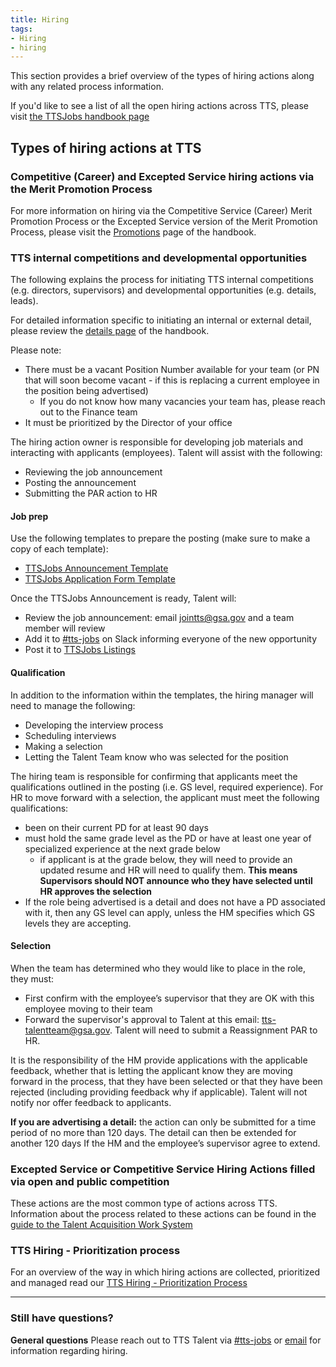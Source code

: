 ```yaml
---
title: Hiring
tags:
- Hiring
- hiring
---
```


This section provides a brief overview of the types of hiring actions along with any related process information.

If you'd like to see a list of all the open hiring actions across TTS, please visit [the TTSJobs handbook page]({{site.baseurl}}/ttsjobs)

## Types of hiring actions at TTS

### Competitive (Career) and Excepted Service hiring actions via the Merit Promotion Process

For more information on hiring via the Competitive Service (Career) Merit Promotion Process or the Excepted Service version of the Merit Promotion Process, please visit the [Promotions](https://handbook.18f.gov/promotions/) page of the handbook.

### TTS internal competitions and developmental opportunities

The following explains the process for initiating TTS internal competitions (e.g. directors, supervisors) and developmental opportunities (e.g. details, leads).

For detailed information specific to initiating an internal or external detail, please review the [details page]({{site.baseurl}}/assignee-detail) of the handbook.

Please note:

- There must be a vacant Position Number available for your team (or PN that will soon become vacant - if this is replacing a current employee in the position being advertised)
  - If you do not know how many vacancies your team has, please reach out to the Finance team
- It must be prioritized by the Director of your office

The hiring action owner is responsible for developing job materials and interacting with applicants (employees). 
Talent will assist with the following:

- Reviewing the job announcement
- Posting the announcement 
- Submitting the PAR action to HR 

#### Job prep

Use the following templates to prepare the posting (make sure to make a copy of each template):

  - [TTSJobs Announcement Template](https://docs.google.com/document/d/1YIliZcF8dhqs4GzBAKYj5niqdgcN4tggTTDl3zeIOO8/edit?usp=sharing) 
  - [TTSJobs Application Form Template](https://docs.google.com/forms/d/1fXSPemwm_U-uhBTT92FnAZAlBubF1-Eg8c3y5TnReEg/edit)

Once the TTSJobs Announcement is ready, Talent will:

- Review the job announcement: email [jointts@gsa.gov](mailto:jointts@gsa.gov) and a team member will review
- Add it to [#tts-jobs](https://gsa-tts.slack.com/messages/tts-jobs/) on Slack informing everyone of the new opportunity
- Post it to [TTSJobs Listings]({{site.baseurl}}/ttsjobs/#announcements)

#### Qualification

In addition to the information within the templates, the hiring manager will need to manage the following: 

- Developing the interview process
- Scheduling interviews
- Making a selection
- Letting the Talent Team know who was selected for the position

The hiring team is responsible for confirming that applicants meet the qualifications outlined in the posting (i.e. GS level, required experience). For HR to move forward with a selection, the applicant must meet the following qualifications:

- been on their current PD for at least 90 days
- must hold the same grade level as the PD or have at least one year of specialized experience at the next grade below
  - if applicant is at the grade below, they will need to provide an updated resume and HR will need to qualify them. **This means Supervisors should NOT announce who they have selected until HR approves the selection**
- If the role being advertised is a detail and does not have a PD associated with it, then any GS level can apply, unless the HM specifies which GS levels they are accepting.

#### Selection

When the team has determined who they would like to place in the role, they must:

- First confirm with the employee’s supervisor that they are OK with this employee moving to their team
- Forward the supervisor's approval to Talent at this email: [tts-talentteam@gsa.gov](mailto:tts-talentteam@gsa.gov). Talent will need to submit a Reassignment PAR to HR.

It is the responsibility of the HM provide applications with the applicable feedback, whether that is letting the applicant know they are moving forward in the process, that they have been selected or that they have been rejected (including providing feedback why if applicable). Talent will not notify nor offer feedback to applicants.

**If you are advertising a detail:** the action can only be submitted for a time period of no more than 120 days. The detail can then be extended for another 120 days If the HM and the employee’s supervisor agree to extend.

### Excepted Service or Competitive Service Hiring Actions filled via open and public competition

These actions are the most common type of actions across TTS. Information about the process related to these actions can be found in the [guide to the Talent Acquisition Work System](https://docs.google.com/document/d/1LBEpOnJWiSk-4bQ23lGkPPGzAMPWko8Zr2PtFJ9t29w/edit?usp=sharing)

### TTS Hiring - Prioritization process

For an overview of the way in which hiring actions are collected, prioritized and managed read our [TTS Hiring - Prioritization Process](https://docs.google.com/document/d/1V-7IyFIlLifgRg89TNKTS5oisOF-QdAZsWYCy7ot7AA/edit?usp=sharing)

--------------------------------------------------------------------------------

### Still have questions?

**General questions** Please reach out to TTS Talent via [#tts-jobs](https://gsa-tts.slack.com/messages/tts-jobs/) or [email](mailto:tts-talentteam@gsa.gov) for information regarding hiring.
